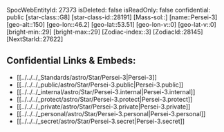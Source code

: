 ﻿---
location: [53.51,-46.2,150]
type: Star
tags:
- astro/Star

---
SpocWebEntityId: 27373
isDeleted: false
isReadOnly: false
confidential: public
[star-class::G8]
[star-class-id::28191]
[Mass-sol::]
[name::Persei-3]
[geo-alt::150]
[geo-lon::46.2]
[geo-lat::53.51]
[geo-lon-v::0]
[geo-lat-v::0]
[bright-min::29]
[bright-max::29]
[Zodiac-index::3]
[ZodiacId::28145]
[NextStarId::27622]



## Confidential Links & Embeds: 
- [[../../../_Standards/astro/Star/Persei-3|Persei-3]] 
- [[../../../_public/astro/Star/Persei-3.public|Persei-3.public]] 
- [[../../../_internal/astro/Star/Persei-3.internal|Persei-3.internal]] 
- [[../../../_protect/astro/Star/Persei-3.protect|Persei-3.protect]] 
- [[../../../_private/astro/Star/Persei-3.private|Persei-3.private]] 
- [[../../../_personal/astro/Star/Persei-3.personal|Persei-3.personal]] 
- [[../../../_secret/astro/Star/Persei-3.secret|Persei-3.secret]] 
